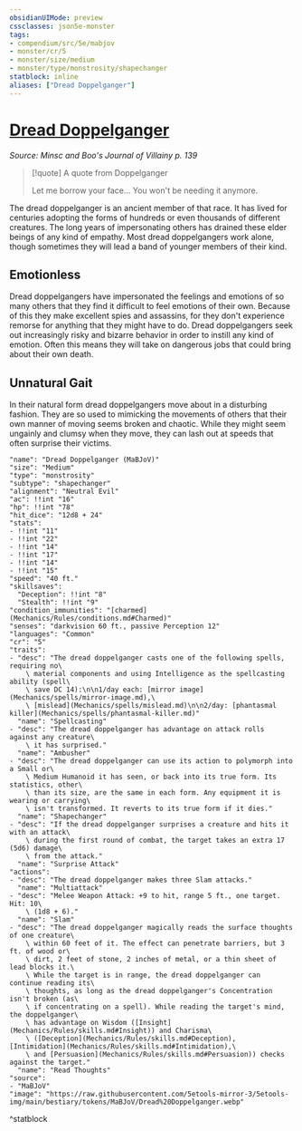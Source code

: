 ```yaml
---
obsidianUIMode: preview
cssclasses: json5e-monster
tags:
- compendium/src/5e/mabjov
- monster/cr/5
- monster/size/medium
- monster/type/monstrosity/shapechanger
statblock: inline
aliases: ["Dread Doppelganger"]
---
```

# [Dread Doppelganger](Mechanics\bestiary\monstrosity/dread-doppelganger-mabjov.md)
*Source: Minsc and Boo's Journal of Villainy p. 139*  

> [!quote] A quote from Doppelganger  
> 
> Let me borrow your face... You won't be needing it anymore.

The dread doppelganger is an ancient member of that race. It has lived for centuries adopting the forms of hundreds or even thousands of different creatures. The long years of impersonating others has drained these elder beings of any kind of empathy. Most dread doppelgangers work alone, though sometimes they will lead a band of younger members of their kind.

## Emotionless

Dread doppelgangers have impersonated the feelings and emotions of so many others that they find it difficult to feel emotions of their own. Because of this they make excellent spies and assassins, for they don't experience remorse for anything that they might have to do. Dread doppelgangers seek out increasingly risky and bizarre behavior in order to instill any kind of emotion. Often this means they will take on dangerous jobs that could bring about their own death.

## Unnatural Gait

In their natural form dread doppelgangers move about in a disturbing fashion. They are so used to mimicking the movements of others that their own manner of moving seems broken and chaotic. While they might seem ungainly and clumsy when they move, they can lash out at speeds that often surprise their victims.

```statblock
"name": "Dread Doppelganger (MaBJoV)"
"size": "Medium"
"type": "monstrosity"
"subtype": "shapechanger"
"alignment": "Neutral Evil"
"ac": !!int "16"
"hp": !!int "78"
"hit_dice": "12d8 + 24"
"stats":
- !!int "11"
- !!int "22"
- !!int "14"
- !!int "17"
- !!int "14"
- !!int "15"
"speed": "40 ft."
"skillsaves":
  "Deception": !!int "8"
  "Stealth": !!int "9"
"condition_immunities": "[charmed](Mechanics/Rules/conditions.md#Charmed)"
"senses": "darkvision 60 ft., passive Perception 12"
"languages": "Common"
"cr": "5"
"traits":
- "desc": "The dread doppelganger casts one of the following spells, requiring no\
    \ material components and using Intelligence as the spellcasting ability (spell\
    \ save DC 14):\n\n1/day each: [mirror image](Mechanics/spells/mirror-image.md),\
    \ [mislead](Mechanics/spells/mislead.md)\n\n2/day: [phantasmal killer](Mechanics/spells/phantasmal-killer.md)"
  "name": "Spellcasting"
- "desc": "The dread doppelganger has advantage on attack rolls against any creature\
    \ it has surprised."
  "name": "Ambusher"
- "desc": "The dread doppelganger can use its action to polymorph into a Small or\
    \ Medium Humanoid it has seen, or back into its true form. Its statistics, other\
    \ than its size, are the same in each form. Any equipment it is wearing or carrying\
    \ isn't transformed. It reverts to its true form if it dies."
  "name": "Shapechanger"
- "desc": "If the dread doppelganger surprises a creature and hits it with an attack\
    \ during the first round of combat, the target takes an extra 17 (5d6) damage\
    \ from the attack."
  "name": "Surprise Attack"
"actions":
- "desc": "The dread doppelganger makes three Slam attacks."
  "name": "Multiattack"
- "desc": "Melee Weapon Attack: +9 to hit, range 5 ft., one target. Hit: 10\
    \ (1d8 + 6)."
  "name": "Slam"
- "desc": "The dread doppelganger magically reads the surface thoughts of one creature\
    \ within 60 feet of it. The effect can penetrate barriers, but 3 ft. of wood or\
    \ dirt, 2 feet of stone, 2 inches of metal, or a thin sheet of lead blocks it.\
    \ While the target is in range, the dread doppelganger can continue reading its\
    \ thoughts, as long as the dread doppelganger's Concentration isn't broken (as\
    \ if concentrating on a spell). While reading the target's mind, the doppelganger\
    \ has advantage on Wisdom ([Insight](Mechanics/Rules/skills.md#Insight)) and Charisma\
    \ ([Deception](Mechanics/Rules/skills.md#Deception), [Intimidation](Mechanics/Rules/skills.md#Intimidation),\
    \ and [Persuasion](Mechanics/Rules/skills.md#Persuasion)) checks against the target."
  "name": "Read Thoughts"
"source":
- "MaBJoV"
"image": "https://raw.githubusercontent.com/5etools-mirror-3/5etools-img/main/bestiary/tokens/MaBJoV/Dread%20Doppelganger.webp"
```
^statblock